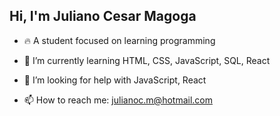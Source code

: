 ## Hi, I'm Juliano Cesar Magoga


- 🔥 A student focused on learning programming
  
- 🌱 I’m currently learning HTML, CSS, JavaScript, SQL, React
 
- 🤔 I’m looking for help with JavaScript, React

- 📫 How to reach me: julianoc.m@hotmail.com


<!--
**JulianoCesarM/JulianoCesarM** is a ✨ _special_ ✨ repository because its `README.md` (this file) appears on your GitHub profile.

Here are some ideas to get you started:

- 🔭 I’m currently working on ...
- 🌱 I’m currently learning ...
- 👯 I’m looking to collaborate on ...
- 🤔 I’m looking for help with ...
- 💬 Ask me about ...
- 📫 How to reach me: ...
- 😄 Pronouns: ...
- ⚡ Fun fact: ...
-->
